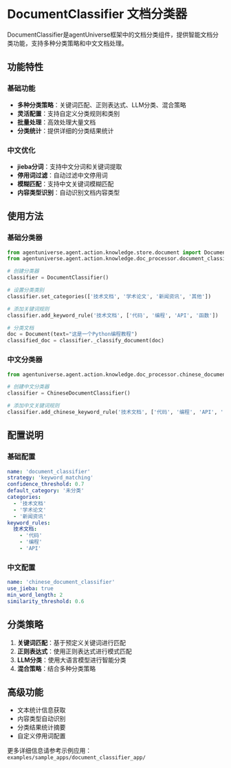 # DocumentClassifier 文档分类器

DocumentClassifier是agentUniverse框架中的文档分类组件，提供智能文档分类功能，支持多种分类策略和中文文档处理。

## 功能特性

### 基础功能
- **多种分类策略**：关键词匹配、正则表达式、LLM分类、混合策略
- **灵活配置**：支持自定义分类规则和类别
- **批量处理**：高效处理大量文档
- **分类统计**：提供详细的分类结果统计

### 中文优化
- **jieba分词**：支持中文分词和关键词提取
- **停用词过滤**：自动过滤中文停用词
- **模糊匹配**：支持中文关键词模糊匹配
- **内容类型识别**：自动识别文档内容类型

## 使用方法

### 基础分类器

```python
from agentuniverse.agent.action.knowledge.store.document import Document
from agentuniverse.agent.action.knowledge.doc_processor.document_classifier import DocumentClassifier

# 创建分类器
classifier = DocumentClassifier()

# 设置分类类别
classifier.set_categories(['技术文档', '学术论文', '新闻资讯', '其他'])

# 添加关键词规则
classifier.add_keyword_rule('技术文档', ['代码', '编程', 'API', '函数'])

# 分类文档
doc = Document(text="这是一个Python编程教程")
classified_doc = classifier._classify_document(doc)
```

### 中文分类器

```python
from agentuniverse.agent.action.knowledge.doc_processor.chinese_document_classifier import ChineseDocumentClassifier

# 创建中文分类器
classifier = ChineseDocumentClassifier()

# 添加中文关键词规则
classifier.add_chinese_keyword_rule('技术文档', ['代码', '编程', 'API', '函数', '技术'])
```

## 配置说明

### 基础配置

```yaml
name: 'document_classifier'
strategy: 'keyword_matching'
confidence_threshold: 0.7
default_category: '未分类'
categories:
  - '技术文档'
  - '学术论文'
  - '新闻资讯'
keyword_rules:
  技术文档:
    - '代码'
    - '编程'
    - 'API'
```

### 中文配置

```yaml
name: 'chinese_document_classifier'
use_jieba: true
min_word_length: 2
similarity_threshold: 0.6
```

## 分类策略

1. **关键词匹配**：基于预定义关键词进行匹配
2. **正则表达式**：使用正则表达式进行模式匹配
3. **LLM分类**：使用大语言模型进行智能分类
4. **混合策略**：结合多种分类策略

## 高级功能

- 文本统计信息获取
- 内容类型自动识别
- 分类结果统计摘要
- 自定义停用词配置

更多详细信息请参考示例应用：`examples/sample_apps/document_classifier_app/`
